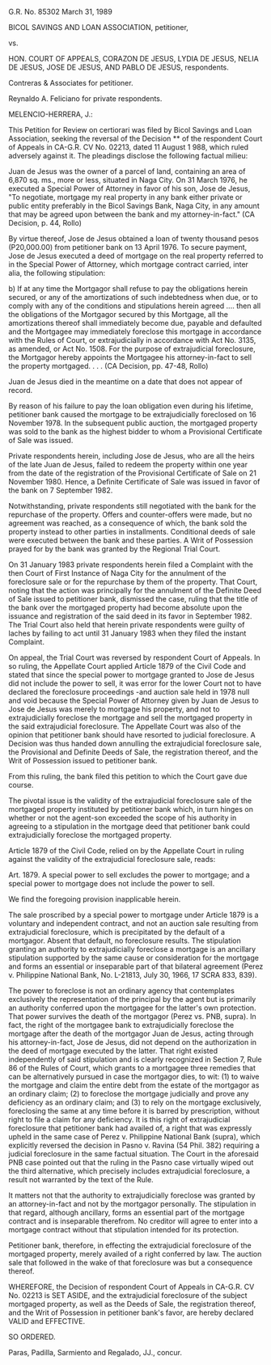 G.R. No. 85302 March 31, 1989

  

BICOL SAVINGS AND LOAN ASSOCIATION, petitioner,

vs.

HON. COURT OF APPEALS, CORAZON DE JESUS, LYDIA DE JESUS, NELIA DE JESUS, JOSE DE JESUS, AND PABLO DE JESUS, respondents.

  

Contreras & Associates for petitioner.

  

Reynaldo A. Feliciano for private respondents.

  
  

MELENCIO-HERRERA, J.:

  

This Petition for Review on certiorari was filed by Bicol Savings and Loan Association, seeking the reversal of the Decision ** of the respondent Court of Appeals in CA-G.R. CV No. 02213, dated 11 August 1 988, which ruled adversely against it. The pleadings disclose the following factual milieu:

  

Juan de Jesus was the owner of a parcel of land, containing an area of 6,870 sq. ms., more or less, situated in Naga City. On 31 March 1976, he executed a Special Power of Attorney in favor of his son, Jose de Jesus, "To negotiate, mortgage my real property in any bank either private or public entity preferably in the Bicol Savings Bank, Naga City, in any amount that may be agreed upon between the bank and my attorney-in-fact." (CA Decision, p. 44, Rollo)

  

By virtue thereof, Jose de Jesus obtained a loan of twenty thousand pesos (P20,000.00) from petitioner bank on 13 April 1976. To secure payment, Jose de Jesus executed a deed of mortgage on the real property referred to in the Special Power of Attorney, which mortgage contract carried, inter alia, the following stipulation:

  

b) If at any time the Mortgagor shall refuse to pay the obligations herein secured, or any of the amortizations of such indebtedness when due, or to comply with any of the conditions and stipulations herein agreed .... then all the obligations of the Mortgagor secured by this Mortgage, all the amortizations thereof shall immediately become due, payable and defaulted and the Mortgagee may immediately foreclose this mortgage in accordance with the Rules of Court, or extrajudicially in accordance with Act No. 3135, as amended, or Act No. 1508. For the purpose of extrajudicial foreclosure, the Mortgagor hereby appoints the Mortgagee his attorney-in-fact to sell the property mortgaged. . . . (CA Decision, pp. 47-48, Rollo)

  

Juan de Jesus died in the meantime on a date that does not appear of record.

  

By reason of his failure to pay the loan obligation even during his lifetime, petitioner bank caused the mortgage to be extrajudicially foreclosed on 16 November 1978. In the subsequent public auction, the mortgaged property was sold to the bank as the highest bidder to whom a Provisional Certificate of Sale was issued.

  

Private respondents herein, including Jose de Jesus, who are all the heirs of the late Juan de Jesus, failed to redeem the property within one year from the date of the registration of the Provisional Certificate of Sale on 21 November 1980. Hence, a Definite Certificate of Sale was issued in favor of the bank on 7 September 1982.

  

Notwithstanding, private respondents still negotiated with the bank for the repurchase of the property. Offers and counter-offers were made, but no agreement was reached, as a consequence of which, the bank sold the property instead to other parties in installments. Conditional deeds of sale were executed between the bank and these parties. A Writ of Possession prayed for by the bank was granted by the Regional Trial Court.

  

On 31 January 1983 private respondents herein filed a Complaint with the then Court of First Instance of Naga City for the annulment of the foreclosure sale or for the repurchase by them of the property. That Court, noting that the action was principally for the annulment of the Definite Deed of Sale issued to petitioner bank, dismissed the case, ruling that the title of the bank over the mortgaged property had become absolute upon the issuance and registration of the said deed in its favor in September 1982. The Trial Court also held that herein private respondents were guilty of laches by failing to act until 31 January 1983 when they filed the instant Complaint.

  

On appeal, the Trial Court was reversed by respondent Court of Appeals. In so ruling, the Appellate Court applied Article 1879 of the Civil Code and stated that since the special power to mortgage granted to Jose de Jesus did not include the power to sell, it was error for the lower Court not to have declared the foreclosure proceedings -and auction sale held in 1978 null and void because the Special Power of Attorney given by Juan de Jesus to Jose de Jesus was merely to mortgage his property, and not to extrajudicially foreclose the mortgage and sell the mortgaged property in the said extrajudicial foreclosure. The Appellate Court was also of the opinion that petitioner bank should have resorted to judicial foreclosure. A Decision was thus handed down annulling the extrajudicial foreclosure sale, the Provisional and Definite Deeds of Sale, the registration thereof, and the Writ of Possession issued to petitioner bank.

  

From this ruling, the bank filed this petition to which the Court gave due course.

  

The pivotal issue is the validity of the extrajudicial foreclosure sale of the mortgaged property instituted by petitioner bank which, in turn hinges on whether or not the agent-son exceeded the scope of his authority in agreeing to a stipulation in the mortgage deed that petitioner bank could extrajudicially foreclose the mortgaged property.

  

Article 1879 of the Civil Code, relied on by the Appellate Court in ruling against the validity of the extrajudicial foreclosure sale, reads:

  

Art. 1879. A special power to sell excludes the power to mortgage; and a special power to mortgage does not include the power to sell.

  

We find the foregoing provision inapplicable herein.

  

The sale proscribed by a special power to mortgage under Article 1879 is a voluntary and independent contract, and not an auction sale resulting from extrajudicial foreclosure, which is precipitated by the default of a mortgagor. Absent that default, no foreclosure results. The stipulation granting an authority to extrajudicially foreclose a mortgage is an ancillary stipulation supported by the same cause or consideration for the mortgage and forms an essential or inseparable part of that bilateral agreement (Perez v. Philippine National Bank, No. L-21813, July 30, 1966, 17 SCRA 833, 839).

  

The power to foreclose is not an ordinary agency that contemplates exclusively the representation of the principal by the agent but is primarily an authority conferred upon the mortgagee for the latter's own protection. That power survives the death of the mortgagor (Perez vs. PNB, supra). In fact, the right of the mortgagee bank to extrajudicially foreclose the mortgage after the death of the mortgagor Juan de Jesus, acting through his attorney-in-fact, Jose de Jesus, did not depend on the authorization in the deed of mortgage executed by the latter. That right existed independently of said stipulation and is clearly recognized in Section 7, Rule 86 of the Rules of Court, which grants to a mortgagee three remedies that can be alternatively pursued in case the mortgagor dies, to wit: (1) to waive the mortgage and claim the entire debt from the estate of the mortgagor as an ordinary claim; (2) to foreclose the mortgage judicially and prove any deficiency as an ordinary claim; and (3) to rely on the mortgage exclusively, foreclosing the same at any time before it is barred by prescription, without right to file a claim for any deficiency. It is this right of extrajudicial foreclosure that petitioner bank had availed of, a right that was expressly upheld in the same case of Perez v. Philippine National Bank (supra), which explicitly reversed the decision in Pasno v. Ravina (54 Phil. 382) requiring a judicial foreclosure in the same factual situation. The Court in the aforesaid PNB case pointed out that the ruling in the Pasno case virtually wiped out the third alternative, which precisely includes extrajudicial foreclosure, a result not warranted by the text of the Rule.

  

It matters not that the authority to extrajudicially foreclose was granted by an attorney-in-fact and not by the mortgagor personally. The stipulation in that regard, although ancillary, forms an essential part of the mortgage contract and is inseparable therefrom. No creditor will agree to enter into a mortgage contract without that stipulation intended for its protection.

  

Petitioner bank, therefore, in effecting the extrajudicial foreclosure of the mortgaged property, merely availed of a right conferred by law. The auction sale that followed in the wake of that foreclosure was but a consequence thereof.

  

WHEREFORE, the Decision of respondent Court of Appeals in CA-G.R. CV No. 02213 is SET ASIDE, and the extrajudicial foreclosure of the subject mortgaged property, as well as the Deeds of Sale, the registration thereof, and the Writ of Possession in petitioner bank's favor, are hereby declared VALID and EFFECTIVE.

  

SO ORDERED.

  

Paras, Padilla, Sarmiento and Regalado, JJ., concur.